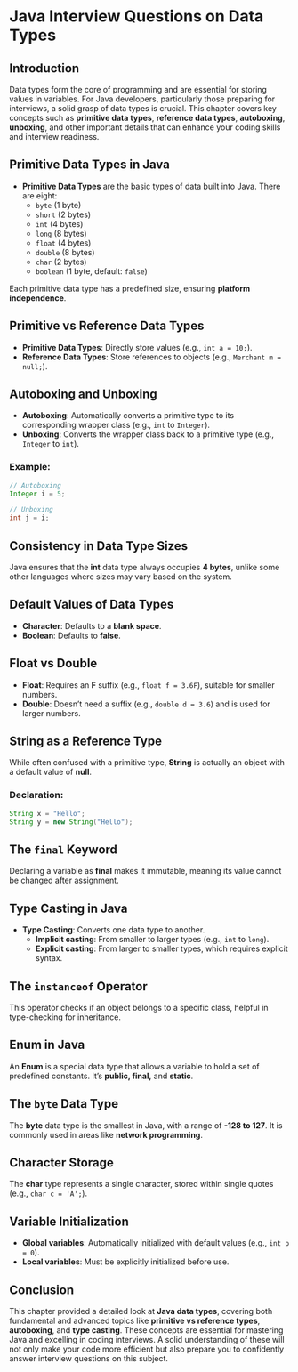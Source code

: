 
# Java Interview Questions on Data Types

## Introduction

Data types form the core of programming and are essential for storing values in variables. For Java developers, particularly those preparing for interviews, a solid grasp of data types is crucial. This chapter covers key concepts such as **primitive data types**, **reference data types**, **autoboxing**, **unboxing**, and other important details that can enhance your coding skills and interview readiness.

## Primitive Data Types in Java

- **Primitive Data Types** are the basic types of data built into Java. There are eight:
  - `byte` (1 byte)
  - `short` (2 bytes)
  - `int` (4 bytes)
  - `long` (8 bytes)
  - `float` (4 bytes)
  - `double` (8 bytes)
  - `char` (2 bytes)
  - `boolean` (1 byte, default: `false`)

Each primitive data type has a predefined size, ensuring **platform independence**.

## Primitive vs Reference Data Types

- **Primitive Data Types**: Directly store values (e.g., `int a = 10;`).
- **Reference Data Types**: Store references to objects (e.g., `Merchant m = null;`).

## Autoboxing and Unboxing

- **Autoboxing**: Automatically converts a primitive type to its corresponding wrapper class (e.g., `int` to `Integer`).
- **Unboxing**: Converts the wrapper class back to a primitive type (e.g., `Integer` to `int`).

### Example:
```java
// Autoboxing
Integer i = 5; 

// Unboxing
int j = i;
```

## Consistency in Data Type Sizes

Java ensures that the **int** data type always occupies **4 bytes**, unlike some other languages where sizes may vary based on the system.

## Default Values of Data Types

- **Character**: Defaults to a **blank space**.
- **Boolean**: Defaults to **false**.

## Float vs Double

- **Float**: Requires an **F** suffix (e.g., `float f = 3.6F`), suitable for smaller numbers.
- **Double**: Doesn’t need a suffix (e.g., `double d = 3.6`) and is used for larger numbers.

## String as a Reference Type

While often confused with a primitive type, **String** is actually an object with a default value of **null**.

### Declaration:
```java
String x = "Hello";
String y = new String("Hello");
```

## The `final` Keyword

Declaring a variable as **final** makes it immutable, meaning its value cannot be changed after assignment.

## Type Casting in Java

- **Type Casting**: Converts one data type to another.
  - **Implicit casting**: From smaller to larger types (e.g., `int` to `long`).
  - **Explicit casting**: From larger to smaller types, which requires explicit syntax.

## The `instanceof` Operator

This operator checks if an object belongs to a specific class, helpful in type-checking for inheritance.

## Enum in Java

An **Enum** is a special data type that allows a variable to hold a set of predefined constants. It’s **public, final,** and **static**.

## The `byte` Data Type

The **byte** data type is the smallest in Java, with a range of **-128 to 127**. It is commonly used in areas like **network programming**.

## Character Storage

The **char** type represents a single character, stored within single quotes (e.g., `char c = 'A';`).

## Variable Initialization

- **Global variables**: Automatically initialized with default values (e.g., `int p = 0`).
- **Local variables**: Must be explicitly initialized before use.

## Conclusion

This chapter provided a detailed look at **Java data types**, covering both fundamental and advanced topics like **primitive vs reference types**, **autoboxing**, and **type casting**. These concepts are essential for mastering Java and excelling in coding interviews. A solid understanding of these will not only make your code more efficient but also prepare you to confidently answer interview questions on this subject.

